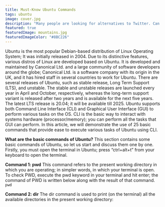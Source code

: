```yaml
---
title: Must-Know Ubuntu Commands
tags: ubuntu
image: cover.jpg
description: "Many people are looking for alternatives to Twitter. Can the IndieWeb step up? How can we build better social media for people without technical knowledge?"
featured: true
featuredImage: mountains.jpg
featuredImageColor: "#8BC226"
---
```


Ubuntu is the most popular Debian-based distribution of Linux Operating System; It was initially released in 2004. Due to its distinctive features, various distros of Linux are developed based on Ubuntu. It is developed and maintained by Canonical Ltd. and a large community of software developers around the globe; Canonical Ltd. is a software company with its origin in the UK, and it has hired staff in several countries to work for Ubuntu. There are several releases of Ubuntu, such as stable release, Long Term Support (LTS), and unstable. The stable and unstable releases are launched every year in April and October, respectively, whereas the long-term support variant is released after two years and is available for the next five years. The latest LTS release is 20.04; it will be available till 2025. Ubuntu supports both Command Line Interface (CLI) and Graphical User Interface (GUI) to perform various tasks on the OS. CLI is the basic way to interact with systems hardware (processor/memory); you can perform all the tasks that GUI can perform. In this article, we will demonstrate the use of 25 basic commands that provide ease to execute various tasks of Ubuntu using CLI.

__What are the basic commands of Ubuntu?__
This section contains some basic commands of Ubuntu, so let us start and discuss them one by one. Firstly, you must open the terminal in Ubuntu; press “ctrl+alt+t” from your keyboard to open the terminal.

__Command 1: pwd__
This command refers to the present working directory in which you are operating; in simpler words, in which your terminal is open. To check PWD, execute the pwd keyword in your terminal and hit enter; the command of PWD is written below along with the result of that command.
`pwd`

__Command 2: dir__
The dir command is used to print (on the terminal) all the available directories in the present working directory: